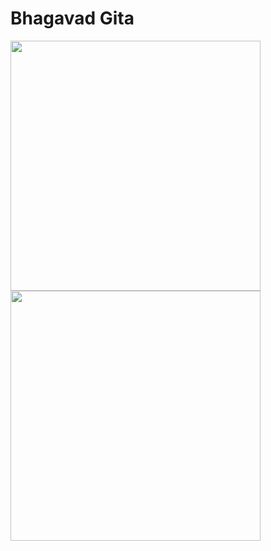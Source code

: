 # Bhagavad Gita


<img src = "https://github.com/samirpadval9376/bhagavad_gita/assets/130815089/4091dabb-eb74-4be2-a358-9b03dedae9ae" height = "400"></img>
<img src = "https://github.com/samirpadval9376/bhagavad_gita/assets/130815089/44b6579c-222d-404d-b878-054eb0de7a92" height = "400"></img>
